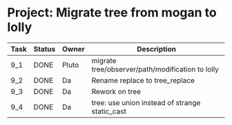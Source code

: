 # Project: Migrate tree from mogan to lolly

| Task | Status | Owner | Description |
|------|--------|-------|-------------|
| 9_1  | DONE | Pluto | migrate tree/observer/path/modification to lolly |
| 9_2  | DONE | Da | Rename replace to tree_replace |
| 9_3 | DONE | Da | Rework on tree |
| 9_4 | DONE | Da | tree: use union instead of strange static_cast |
